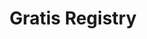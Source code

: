 ---
id: 1
layout: ../../layouts/ProjectPageLayout.astro
title: "Gratis Registry"
type: "Web App"
description: "A gift registry web app built with Angular, using Supabase as a backend, designed to be free and accessible."
imagePath: "/src/assets/projects/project2.jpg"
imageAlt: "Jordan Sherrington Gratis Registry"
tags: ["Angular", "HTML", "CSS", "Supabase"]
accentColor: "#856075"
---